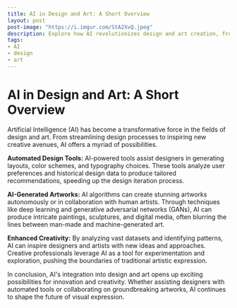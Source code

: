 ```yaml
---
title: AI in Design and Art: A Short Overview
layout: post
post-image: "https://i.imgur.com/StA2XvQ.jpeg"
description: Explore how AI revolutionizes design and art creation, from automated design tools to AI-generated artworks.
tags:
- AI
- design
- art
---
```


# AI in Design and Art: A Short Overview

Artificial Intelligence (AI) has become a transformative force in the fields of design and art. From streamlining design processes to inspiring new creative avenues, AI offers a myriad of possibilities.

**Automated Design Tools:**
AI-powered tools assist designers in generating layouts, color schemes, and typography choices. These tools analyze user preferences and historical design data to produce tailored recommendations, speeding up the design iteration process.

**AI-Generated Artworks:**
AI algorithms can create stunning artworks autonomously or in collaboration with human artists. Through techniques like deep learning and generative adversarial networks (GANs), AI can produce intricate paintings, sculptures, and digital media, often blurring the lines between man-made and machine-generated art.

**Enhanced Creativity:**
By analyzing vast datasets and identifying patterns, AI can inspire designers and artists with new ideas and approaches. Creative professionals leverage AI as a tool for experimentation and exploration, pushing the boundaries of traditional artistic expression.

In conclusion, AI's integration into design and art opens up exciting possibilities for innovation and creativity. Whether assisting designers with automated tools or collaborating on groundbreaking artworks, AI continues to shape the future of visual expression.
